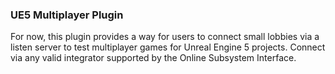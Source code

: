 ### UE5 Multiplayer Plugin
For now, this plugin provides a way for users to connect small lobbies via a listen server to test multiplayer games for Unreal Engine 5 projects. 
Connect via any valid integrator supported by the Online Subsystem Interface.
